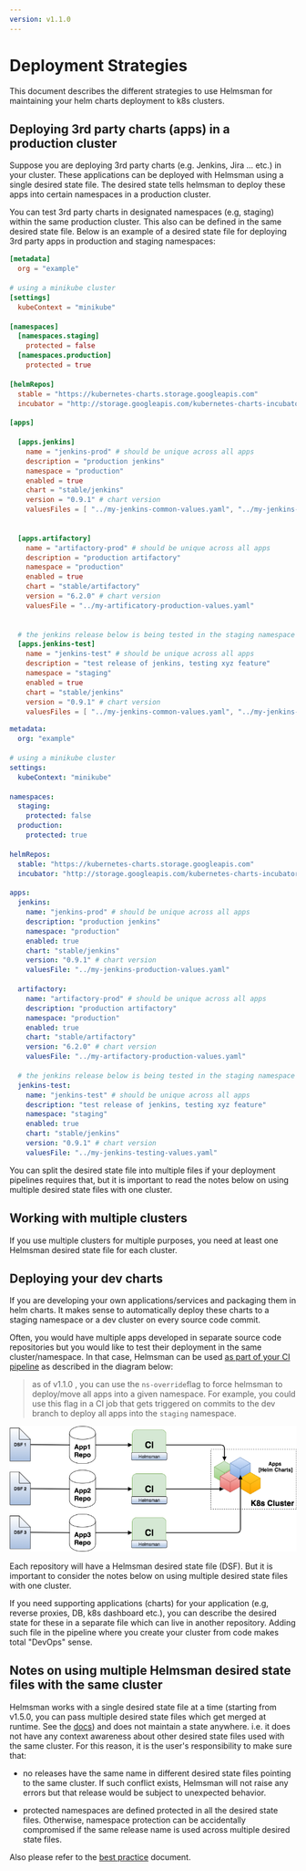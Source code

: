 ```yaml
---
version: v1.1.0
---
```


# Deployment Strategies

This document describes the different strategies to use Helmsman for maintaining your helm charts deployment to k8s clusters.

## Deploying 3rd party charts (apps) in a production cluster

Suppose you are deploying 3rd party charts (e.g. Jenkins, Jira ... etc.) in your cluster. These applications can be deployed with Helmsman using a single desired state file. The desired state tells helmsman to deploy these apps into certain namespaces in a production cluster.

You can test 3rd party charts in designated namespaces (e.g, staging) within the same production cluster. This also can be defined in the same desired state file. Below is an example of a desired state file for deploying 3rd party apps in production and staging namespaces:

```toml
[metadata]
  org = "example"

# using a minikube cluster
[settings]
  kubeContext = "minikube"

[namespaces]
  [namespaces.staging]
    protected = false
  [namespaces.production]
    protected = true

[helmRepos]
  stable = "https://kubernetes-charts.storage.googleapis.com"
  incubator = "http://storage.googleapis.com/kubernetes-charts-incubator"

[apps]

  [apps.jenkins]
    name = "jenkins-prod" # should be unique across all apps
    description = "production jenkins"
    namespace = "production"
    enabled = true
    chart = "stable/jenkins"
    version = "0.9.1" # chart version
    valuesFiles = [ "../my-jenkins-common-values.yaml", "../my-jenkins-production-values.yaml" ]


  [apps.artifactory]
    name = "artifactory-prod" # should be unique across all apps
    description = "production artifactory"
    namespace = "production"
    enabled = true
    chart = "stable/artifactory"
    version = "6.2.0" # chart version
    valuesFile = "../my-artificatory-production-values.yaml"


  # the jenkins release below is being tested in the staging namespace
  [apps.jenkins-test]
    name = "jenkins-test" # should be unique across all apps
    description = "test release of jenkins, testing xyz feature"
    namespace = "staging"
    enabled = true
    chart = "stable/jenkins"
    version = "0.9.1" # chart version
    valuesFiles = [ "../my-jenkins-common-values.yaml", "../my-jenkins-testing-values.yaml" ]
```

```yaml
metadata:
  org: "example"

# using a minikube cluster
settings:
  kubeContext: "minikube"

namespaces:
  staging:
    protected: false
  production:
    protected: true

helmRepos:
  stable: "https://kubernetes-charts.storage.googleapis.com"
  incubator: "http://storage.googleapis.com/kubernetes-charts-incubator"

apps:
  jenkins:
    name: "jenkins-prod" # should be unique across all apps
    description: "production jenkins"
    namespace: "production"
    enabled: true
    chart: "stable/jenkins"
    version: "0.9.1" # chart version
    valuesFile: "../my-jenkins-production-values.yaml"

  artifactory:
    name: "artifactory-prod" # should be unique across all apps
    description: "production artifactory"
    namespace: "production"
    enabled: true
    chart: "stable/artifactory"
    version: "6.2.0" # chart version
    valuesFile: "../my-artifactory-production-values.yaml"

  # the jenkins release below is being tested in the staging namespace
  jenkins-test:
    name: "jenkins-test" # should be unique across all apps
    description: "test release of jenkins, testing xyz feature"
    namespace: "staging"
    enabled: true
    chart: "stable/jenkins"
    version: "0.9.1" # chart version
    valuesFile: "../my-jenkins-testing-values.yaml"

```

You can split the desired state file into multiple files if your deployment pipelines requires that, but it is important to read the notes below on using multiple desired state files with one cluster.

## Working with multiple clusters

If you use multiple clusters for multiple purposes, you need at least one Helmsman desired state file for each cluster.


## Deploying your dev charts

If you are developing your own applications/services and packaging them in helm charts. It makes sense to automatically deploy these charts to a staging namespace or a dev cluster on every source code commit.

Often, you would have multiple apps developed in separate source code repositories but you would like to test their deployment in the same cluster/namespace. In that case, Helmsman can be used [as part of your CI pipeline](how_to/run_helmsman_in_ci.md) as described in the diagram below:

> as of v1.1.0 , you can use the `ns-override`flag to force helmsman to deploy/move all apps into a given namespace. For example, you could use this flag in a CI job that gets triggered on commits to the dev branch to deploy all apps into the `staging` namespace.

![multi-DSF](images/multi-DSF.png)

Each repository will have a Helmsman desired state file (DSF). But it is important to consider the notes below on using multiple desired state files with one cluster.

If you need supporting applications (charts) for your application (e.g, reverse proxies, DB, k8s dashboard etc.), you can describe the desired state for these in a separate file which can live in another repository. Adding such file in the pipeline where you create your cluster from code makes total "DevOps" sense.

## Notes on using multiple Helmsman desired state files with the same cluster

Helmsman works with a single desired state file at a time (starting from v1.5.0, you can pass multiple desired state files which get merged at runtime. See the [docs](how_to/merge_desired_state_files.md)) and does not maintain a state anywhere. i.e. it does not have any context awareness about other desired state files used with the same cluster. For this reason, it is the user's responsibility to make sure that:

- no releases have the same name in different desired state files pointing to the same cluster. If such conflict exists, Helmsman will not raise any errors but that release would be subject to unexpected behavior.

- protected namespaces are defined protected in all the desired state files. Otherwise, namespace protection can be accidentally compromised if the same release name is used across multiple desired state files.

Also please refer to the [best practice](best_practice.md) document.
